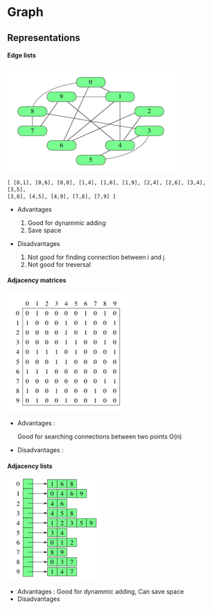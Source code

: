 # Graph

## Representations
#### Edge lists
![alt text](https://github.com/RagingPsyduck/Data-Structures-and-Algorithms-in-Java/blob/master/Graph/Pictures/edgelists.png "Logo Title Text 1")

```
[ [0,1], [0,6], [0,8], [1,4], [1,6], [1,9], [2,4], [2,6], [3,4], [3,5],
[3,8], [4,5], [4,9], [7,8], [7,9] ]
```
* Advantages 

  1. Good for dynammic adding
  2. Save space
  
* Disadvantages

  1. Not good for finding connection between i and j
  2. Not good for treversal

#### Adjacency matrices
![alt text](https://github.com/RagingPsyduck/Data-Structures-and-Algorithms-in-Java/blob/master/Graph/Pictures/adjacencymatrices.png "Logo Title Text 1")

* Advantages : 

  Good for searching connections between two points O(n)

* Disadvantages :
#### Adjacency lists
![alt text](https://github.com/RagingPsyduck/Data-Structures-and-Algorithms-in-Java/blob/master/Graph/Pictures/adjacencylist.png "Logo Title Text 1")

* Advantages : Good for dynammic adding, Can save space
* Disadvantages 